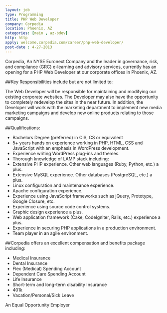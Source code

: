 ```yaml
---
layout: job
type: Programming
title: PHP Web Developer
company: Corpedia
location: Phoenix, AZ
categories: [main , az-bdev]
http: http
apply: welcome.corpedia.com/career/php-web-developer/
post-date : 4-27-2013
---
```


Corpedia, An NYSE Euronext Company and the leader in governance, risk, and compliance (GRC) e-learning and advisory services, currently has an opening for a PHP Web Developer at our corporate offices in Phoenix, AZ.

##Key Responsibilities include but are not limited to:

The Web Developer will be responsible for maintaining and modifying our existing corporate websites. The Developer may also have the opportunity to completely redevelop the sites in the near future.  In addition, the Developer will work with the marketing department to implement new media marketing campaigns and develop new online products relating to those campaigns.

##Qualifications:

* Bachelors Degree (preferred) in CIS, CS or equivalent
* 5+ years hands on experience working in PHP, HTML, CSS and JavaScript with an emphasis in WordPress development.
* Experience writing WordPress plug-ins and themes.
* Thorough knowledge of LAMP stack including:
 * Extensive PHP experience. Other web languages  (Ruby, Python, etc.) a plus.
 * Extensive MySQL experience. Other databases (PostgreSQL, etc.) a plus.
 * Linux configuration and maintenance experience.
 * Apache configuration experience.
* Experience using JavaScript frameworks such as jQuery, Prototype, Google Closure, etc.
* Experience using source code control systems.
* Graphic design experience a plus.
* Web application framework (Cake, CodeIgniter, Rails, etc.) experience a plus.
* Experience in securing PHP applications in a production environment.
* Team player in an agile environment.

##Corpedia offers an excellent compensation and benefits package including:

* Medical Insurance
* Dental Insurance
* Flex (Medical) Spending Account
* Dependent Care Spending Account
* Life Insurance
* Short-term and long-term disability Insurance
* 401k
* Vacation/Personal/Sick Leave

An Equal Opportunity Employer